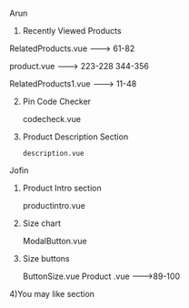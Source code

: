 

Arun

  1) Recently Viewed Products

  RelatedProducts.vue  ---> 61-82
 

  product.vue          ---> 223-228
			                344-356
	
  RelatedProducts1.vue ---> 11-48

2) Pin Code Checker
  
	codecheck.vue

3) Product Description Section

       description.vue

Jofin

1) Product Intro section
 	
	productintro.vue

2) Size chart

	ModalButton.vue

3) Size buttons
	
	ButtonSize.vue
	Product	.vue --->89-100

4)You may like section
